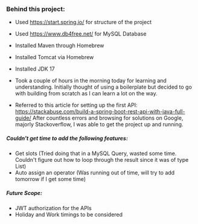 ### Behind this project:
- Used https://start.spring.io/ for structure of the project
- Used https://www.db4free.net/ for MySQL Database
- Installed Maven through Homebrew
- Installed Tomcat via Homebrew
- Installed JDK 17

- Took a couple of hours in the morning today for learning and understanding. Initially thought of using a boilerplate but decided to go with building from scratch as I can learn a lot on the way.
- Referred to this article for setting up the first API: https://stackabuse.com/build-a-spring-boot-rest-api-with-java-full-guide/
After countless errors and browsing for solutions on Google, majorly Stackoverflow, I was able to get the project up and running.

##### Couldn't get time to add the following features:
- Get slots (Tried doing that in a MySQL Query, wasted some time. Couldn't figure out how to loop through the result since it was of type List<Appointment>)
- Auto assign an operator (Was running out of time, will try to add tomorrow if I get some time)

##### Future Scope:
- JWT authorization for the APIs
- Holiday and Work timings to be considered